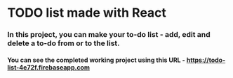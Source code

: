 # TODO list made with React

###  In this project, you can make your to-do list - add, edit and delete a to-do from or to the list. 

#### You can see the completed working project using this URL  - https://todo-list-4e72f.firebaseapp.com
